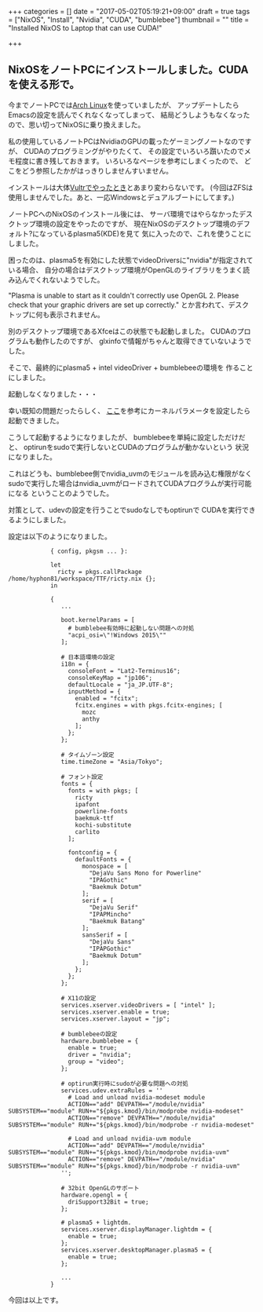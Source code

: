 +++
categories = []
date = "2017-05-02T05:19:21+09:00"
draft = true
tags = ["NixOS", "Install", "Nvidia", "CUDA", "bumblebee"]
thumbnail = ""
title = "Installed NixOS to Laptop that can use CUDA!"

+++

<h2>NixOSをノートPCにインストールしました。CUDAを使える形で。</h2>
<!--more-->

今までノートPCでは<a href="https://www.archlinux.org/">Arch Linux</a>を使っていましたが、
アップデートしたらEmacsの設定を読んでくれなくなってしまって、
結局どうしようもなくなったので、思い切ってNixOSに乗り換えました。

私の使用しているノートPCはNvidiaのGPUの載ったゲーミングノートなのですが、
CUDAのプログラミングがやりたくて、
その設定でいろいろ躓いたのでメモ程度に書き残しておきます。
いろいろなページを参考にしまくったので、
どこをどう参照したかがはっきりしませんすいません。

インストールは大体<a href="/blog/post/install-nixos-to-vultr-instance/">Vultrでやったとき</a>とあまり変わらないです。
(今回はZFSは使用しませんでした。あと、一応Windowsとデュアルブートにしてます。)

ノートPCへのNixOSのインストール後には、
サーバ環境ではやらなかったデスクトップ環境の設定をやったのですが、
現在NixOSのデスクトップ環境のデフォルト?になっているplasma5(KDE)を見て
気に入ったので、これを使うことにしました。

困ったのは、plasma5を有効にした状態でvideoDriversに"nvidia"が指定されている場合、
自分の場合はデスクトップ環境がOpenGLのライブラリをうまく読み込んでくれないようでした。

"Plasma is unable to start as it couldn't correctly use OpenGL 2. Please check that your graphic drivers are set up correctly."
とか言われて、デスクトップに何も表示されません。

別のデスクトップ環境であるXfceはこの状態でも起動しました。
CUDAのプログラムも動作したのですが、
glxinfoで情報がちゃんと取得できていないようでした。

そこで、最終的にplasma5 + intel videoDriver + bumblebeeの環境を
作ることにしました。

起動しなくなりました・・・

幸い既知の問題だったらしく、
<a href="https://github.com/Bumblebee-Project/Bumblebee/issues/764#issuecomment-234494238">ここ</a>を参考にカーネルパラメータを設定したら起動できました。

こうして起動するようになりましたが、
bumblebeeを単純に設定しただけだと、
optirunをsudoで実行しないとCUDAのプログラムが動かないという
状況になりました。

これはどうも、bumblebee側でnvidia_uvmのモジュールを読み込む権限がなく
sudoで実行した場合はnvidia_uvmがロードされてCUDAプログラムが実行可能になる
ということのようでした。

対策として、udevの設定を行うことでsudoなしでもoptirunで
CUDAを実行できるようにしました。

設定は以下のようになりました。

                { config, pkgsm ... }:

                let
                  ricty = pkgs.callPackage /home/hyphon81/workspace/TTF/ricty.nix {};
                in

                {
                   ...

                   boot.kernelParams = [
                     # bumblebee有効時に起動しない問題への対処
                     "acpi_osi=\"!Windows 2015\""
                   ];

                   # 日本語環境の設定
                   i18n = {
                     consoleFont = "Lat2-Terminus16";
                     consoleKeyMap = "jp106";
                     defaultLocale = "ja_JP.UTF-8";
                     inputMethod = {
                       enabled = "fcitx";
                       fcitx.engines = with pkgs.fcitx-engines; [
                         mozc
                         anthy
                       ];
                     };
                   };

                   # タイムゾーン設定
                   time.timeZone = "Asia/Tokyo";

                   # フォント設定
                   fonts = {
                     fonts = with pkgs; [
                       ricty 
                       ipafont
                       powerline-fonts
                       baekmuk-ttf
                       kochi-substitute
                       carlito
                     ];

                     fontconfig = { 
                       defaultFonts = {
                         monospace = [ 
                           "DejaVu Sans Mono for Powerline"
                           "IPAGothic"
                           "Baekmuk Dotum"
                         ];
                         serif = [ 
                           "DejaVu Serif"
                           "IPAPMincho"
                           "Baekmuk Batang"
                         ];
                         sansSerif = [
                           "DejaVu Sans"
                           "IPAPGothic"
                           "Baekmuk Dotum"
                         ];
                       };
                     };
                   };

                   # X11の設定
                   services.xserver.videoDrivers = [ "intel" ];
                   services.xserver.enable = true;
                   services.xserver.layout = "jp";

                   # bumblebeeの設定
                   hardware.bumblebee = {
                     enable = true;
                     driver = "nvidia";
                     group = "video";
                   };

                   # optirun実行時にsudoが必要な問題への対処
                   services.udev.extraRules = ''
                     # Load and unload nvidia-modeset module
                     ACTION=="add" DEVPATH=="/module/nvidia" SUBSYSTEM=="module" RUN+="${pkgs.kmod}/bin/modprobe nvidia-modeset"
                     ACTION=="remove" DEVPATH=="/module/nvidia" SUBSYSTEM=="module" RUN+="${pkgs.kmod}/bin/modprobe -r nvidia-modeset"

                     # Load and unload nvidia-uvm module
                     ACTION=="add" DEVPATH=="/module/nvidia" SUBSYSTEM=="module" RUN+="${pkgs.kmod}/bin/modprobe nvidia-uvm"
                     ACTION=="remove" DEVPATH=="/module/nvidia" SUBSYSTEM=="module" RUN+="${pkgs.kmod}/bin/modprobe -r nvidia-uvm"
                   '';

                   # 32bit OpenGLのサポート
                   hardware.opengl = {
                     driSupport32Bit = true;
                   };

                   # plasma5 + lightdm.
                   services.xserver.displayManager.lightdm = {
                     enable = true;
                   };
                   services.xserver.desktopManager.plasma5 = {
                     enable = true;
                   };

                   ...
                }

今回は以上です。